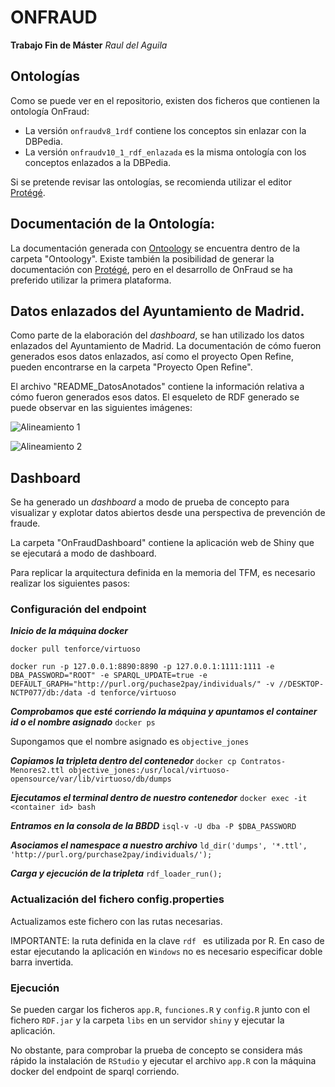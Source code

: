 # ONFRAUD

**Trabajo Fin de Máster**
*Raul del Aguila*

## Ontologías

Como se puede ver en el repositorio, existen dos ficheros que contienen la ontología OnFraud:
+ La versión `onfraudv8_1rdf` contiene los conceptos sin enlazar con la DBPedia.
+ La versión `onfraudv10_1_rdf_enlazada` es la misma ontología con los conceptos enlazados a la DBPedia.

Si se pretende revisar las ontologías, se recomienda utilizar el editor [Protégé](https://protege.stanford.edu/).

## Documentación de la Ontología:

La documentación generada con [Ontoology](http://ontoology.linkeddata.es) se encuentra dentro de la carpeta "Ontoology". Existe también la posibilidad de generar la documentación con [Protégé](https://protege.stanford.edu/), pero en el desarrollo de OnFraud se ha preferido utilizar la primera plataforma.

## Datos enlazados del Ayuntamiento de Madrid.

Como parte de la elaboración del *dashboard*, se han utilizado los datos enlazados del Ayuntamiento de Madrid. La documentación de cómo fueron generados esos datos enlazados, así como el proyecto Open Refine, pueden encontrarse en la carpeta "Proyecto Open Refine". 

El archivo "README_DatosAnotados" contiene la información relativa a cómo fueron generados esos datos. El esqueleto de RDF generado se puede observar en las siguientes imágenes:

![Alineamiento 1](https://github.com/datalavidaloca/onfraud/blob/master/img/esqueleto-1.png?raw=true)

![Alineamiento 2](https://github.com/datalavidaloca/onfraud/blob/master/img/esqueleto-2.png?raw=true)

## Dashboard
Se ha generado un *dashboard* a modo de prueba de concepto para visualizar y explotar datos abiertos desde una perspectiva de prevención de fraude.

La carpeta "OnFraudDashboard" contiene la aplicación web de Shiny que se ejecutará a modo de dashboard. 

Para replicar la arquitectura definida en la memoria del TFM, es necesario realizar los siguientes pasos:

### Configuración del endpoint



***Inicio de la máquina docker*** 

`docker pull tenforce/virtuoso`

`docker run -p 127.0.0.1:8890:8890 -p 127.0.0.1:1111:1111 -e DBA_PASSWORD="ROOT" -e SPARQL_UPDATE=true -e DEFAULT_GRAPH="http://purl.org/puchase2pay/individuals/" -v //DESKTOP-NCTP077/db:/data -d tenforce/virtuoso`

***Comprobamos que esté corriendo la máquina y apuntamos el container id o el nombre asignado***
`docker ps`

Supongamos que el nombre asignado es `objective_jones`


***Copiamos la tripleta dentro del contenedor*** 
`docker cp Contratos-Menores2.ttl objective_jones:/usr/local/virtuoso-opensource/var/lib/virtuoso/db/dumps`

***Ejecutamos el terminal dentro de nuestro contenedor***
`docker exec -it <container id> bash`

***Entramos en la consola de la BBDD***
`isql-v -U dba -P $DBA_PASSWORD`

***Asociamos el namespace a nuestro archivo***
`ld_dir('dumps', '*.ttl', 'http://purl.org/purchase2pay/individuals/');`

***Carga y ejecución de la tripleta***
`rdf_loader_run();`
 
### Actualización del fichero config.properties

Actualizamos este fichero con las rutas necesarias. 

IMPORTANTE: la ruta definida en la clave `rdf ` es utilizada por R. En caso de estar ejecutando la aplicación en `Windows` no es necesario especificar doble barra invertida.

### Ejecución

Se pueden cargar los ficheros `app.R`, `funciones.R` y `config.R` junto con el fichero `RDF.jar` y la carpeta `libs` en un servidor `shiny` y ejecutar la aplicación. 

No obstante, para comprobar la prueba de concepto se considera más rápido la instalación de `RStudio` y ejecutar el archivo `app.R` con la máquina docker del endpoint de sparql corriendo. 


















